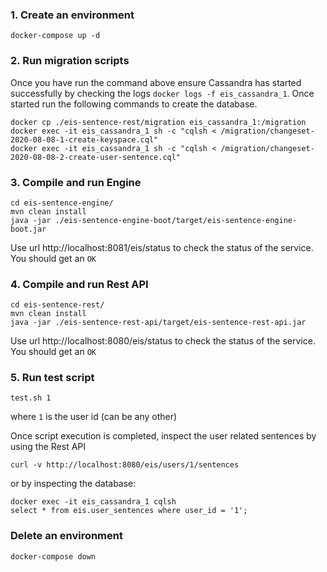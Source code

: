 ### 1. Create an environment
```
docker-compose up -d
```

### 2. Run migration scripts

Once you have run the command above ensure Cassandra has started successfully by checking the logs `docker logs -f eis_cassandra_1`. Once started run the following commands to create the database.  

```
docker cp ./eis-sentence-rest/migration eis_cassandra_1:/migration
docker exec -it eis_cassandra_1 sh -c "cqlsh < /migration/changeset-2020-08-08-1-create-keyspace.cql"
docker exec -it eis_cassandra_1 sh -c "cqlsh < /migration/changeset-2020-08-08-2-create-user-sentence.cql"
```

### 3. Compile and run Engine
```
cd eis-sentence-engine/
mvn clean install
java -jar ./eis-sentence-engine-boot/target/eis-sentence-engine-boot.jar
```

Use url http://localhost:8081/eis/status to check the status of the service. You should get an `OK`

### 4. Compile and run Rest API
```
cd eis-sentence-rest/
mvn clean install
java -jar ./eis-sentence-rest-api/target/eis-sentence-rest-api.jar
```

Use url http://localhost:8080/eis/status to check the status of the service. You should get an `OK`

### 5. Run test script
```
test.sh 1
```

where `1` is the user id (can be any other)

Once script execution is completed, inspect the user related sentences by using the Rest API
```
curl -v http://localhost:8080/eis/users/1/sentences
```

or by inspecting the database:
```
docker exec -it eis_cassandra_1 cqlsh
select * from eis.user_sentences where user_id = '1';
```

### Delete an environment
```
docker-compose down
```